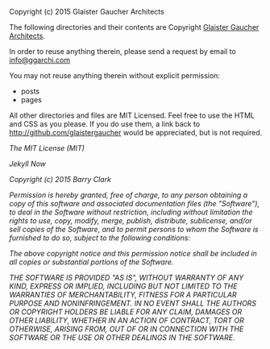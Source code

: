 Copyright (c) 2015 Glaister Gaucher Architects

The following directories and their contents are Copyright [Glaister Gaucher Architects](http://www.ggarchi.com). 

In order to reuse anything therein, please send a request by email to info@ggarchi.com

You may not reuse anything therein without explicit permission:
- posts
- pages

All other directories and files are MIT Licensed. Feel free to use the HTML and CSS as you please. 
If you do use them, a link back to http://github.com/glaistergaucher would be appreciated, but is not required.



*The MIT License (MIT)*

*Jekyll Now*

*Copyright (c) 2015 Barry Clark*

*Permission is hereby granted, free of charge, to any person obtaining a copy of*
*this software and associated documentation files (the "Software"), to deal in*
*the Software without restriction, including without limitation the rights to*
*use, copy, modify, merge, publish, distribute, sublicense, and/or sell copies of*
*the Software, and to permit persons to whom the Software is furnished to do so,*
*subject to the following conditions:*


*The above copyright notice and this permission notice shall be included in all*
*copies or substantial portions of the Software.*


*THE SOFTWARE IS PROVIDED "AS IS", WITHOUT WARRANTY OF ANY KIND, EXPRESS OR*
*IMPLIED, INCLUDING BUT NOT LIMITED TO THE WARRANTIES OF MERCHANTABILITY, FITNESS*
*FOR A PARTICULAR PURPOSE AND NONINFRINGEMENT. IN NO EVENT SHALL THE AUTHORS OR*
*COPYRIGHT HOLDERS BE LIABLE FOR ANY CLAIM, DAMAGES OR OTHER LIABILITY, WHETHER*
*IN AN ACTION OF CONTRACT, TORT OR OTHERWISE, ARISING FROM, OUT OF OR IN*
*CONNECTION WITH THE SOFTWARE OR THE USE OR OTHER DEALINGS IN THE SOFTWARE.*
